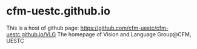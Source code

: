 # cfm-uestc.github.io
This is a host of github page: https://github.com/cfm-uestc/cfm-uestc.github.io/VLG
The homepage of Vision and Language Group@CFM, UESTC
